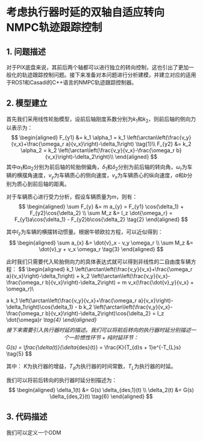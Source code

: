 # 考虑执行器时延的双轴自适应转向NMPC轨迹跟踪控制

## 1. 问题描述
对于PIX底盘来说，其前后两个轴都可以进行独立的转向控制，这也引出了更加一般化的轨迹跟踪控制问题。接下来准备对本问题进行分析建模，并建立对应的适用于ROS1和Casadi的C++语言的NMPC轨迹跟踪控制器。

## 2. 模型建立
首先我们采用线性轮胎模型，设前后轴刚度系数分别为$k_1$和$k_2$，则前后轴的侧向力以表示为：
$$
\begin{aligned}
F_{y1} &= k_1 \alpha_1 = k_1 \left(\arctan\left(\frac{v_y}{v_x}+\frac{\omega_r a}{v_x}\right)-\delta_1\right) \tag{1}\\ 
F_{y2} &= k_2 \alpha_2 = k_2 \left(\arctan\left(\frac{v_y}{v_x}-\frac{\omega_r b}{v_x}\right)-\delta_2\right)\\
\end{aligned}
$$
其中$\alpha_1$和$\alpha_2$分别为前后轴的轮胎侧偏角，$\delta_1$和$\delta_2$分别为前后轴的转向角，$\omega_r$为车辆的横摆角速度，$v_y$为车辆质心的侧向速度，$v_x$为车辆质心的纵向速度，$a$和$b$分别为质心到前后轴的距离。

对于车辆质心进行受力分析，假设车辆质量为$m$，则有：
$$
\begin{aligned}
\sum F_{y} &= m a_{y} = F_{y1} \cos{\delta_1} + F_{y2}\cos{\delta_2} \\
\sum M_z &= I_z \dot{\omega_r} = F_{y1}a\cos{\delta_1} - F_{y2}b\cos{\delta_2} \tag{2}
\end{aligned}
$$

其中$I_z$为车辆的横摆转动惯量。根据牛顿欧拉方程，可以近似得到：
$$
\begin{aligned}
\sum a_{x} &= \dot{v}_x - v_y \omega_r \\
\sum M_z &= \dot{v}_y + v_x \omega_r \tag{3}
\end{aligned}
$$

此时我们只需要代入轮胎侧向力的具体表达式就可以得到非线性的二自由度车辆方程：
$$
\begin{aligned}
k_1 \left(\arctan\left(\frac{v_y}{v_x}+\frac{\omega_r a}{v_x}\right)-\delta_1\right) + k_2 \left(\arctan\left(\frac{v_y}{v_x}-\frac{\omega_r b}{v_x}\right)-\delta_2\right) = m v_x(\frac{\dot{v}_y}{v_x} +  \omega_r)\\

a k_1 \left(\arctan\left(\frac{v_y}{v_x}+\frac{\omega_r a}{v_x}\right)-\delta_1\right)\cos{\delta_1} - b k_2 \left(\arctan\left(\frac{v_y}{v_x}-\frac{\omega_r b}{v_x}\right)-\delta_2\right)\cos{\delta_2} = I_z \dot{\omega}_r \tag{4}
\end{aligned}
$$
接下来需要引入执行器时延的描述。我们可以将前后转向的执行器时延分别描述一个一阶惯性环节+纯时延环节：
$$
G(s) = \frac{\delta(t)}{\delta_{des}(t)} = \frac{K}{T_{d}s + 1}e^{-T_{L}s} \tag{5}
$$

其中：
$K$为执行器的增益，$T_{d}$为执行器的时间常数，$T_{L}$为执行器的时延。

我们可以将前后转向的执行器时延分别描述为：
$$
\begin{aligned}
\delta_1(t) &= G(s) \delta_{des,1}(t) \\
\delta_2(t) &= G(s) \delta_{des,2}(t) \tag{6}
\end{aligned}
$$

## 3. 代码描述
我们可以定义一个ODM